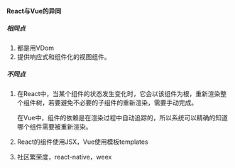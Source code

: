 #### React与Vue的异同

##### 相同点

1. 都是用VDom
2. 提供响应式和组件化的视图组件。

##### 不同点

1. 在React中，当某个组件的状态发生变化时，它会以该组件为根，重新渲染整个组件树，若要避免不必要的子组件的重新渲染，需要手动完成。

   在Vue中，组件的依赖是在渲染过程中自动追踪的，所以系统可以精确的知道哪个组件需要被重新渲染。

2. React的组件使用JSX，Vue使用模板templates

3. 社区繁荣度，react-native，weex
